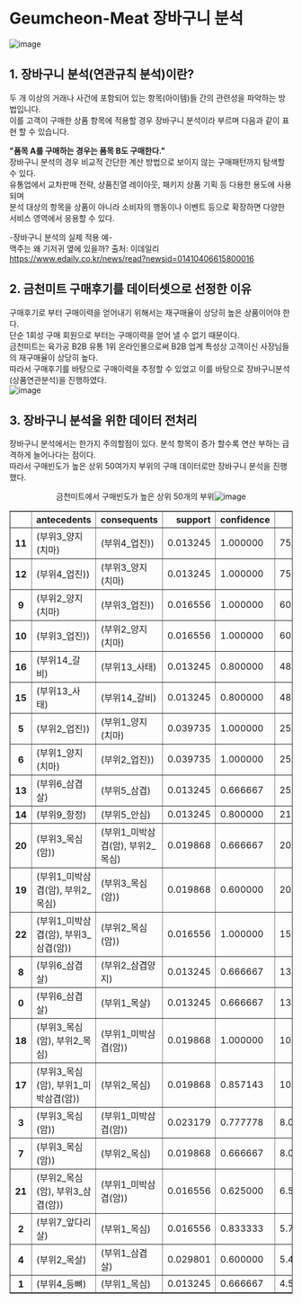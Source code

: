 # Geumcheon-Meat 장바구니 분석
![image](https://user-images.githubusercontent.com/71205453/109490613-cd861b80-7acb-11eb-8ef0-0bbd0bcc5fc5.png)

## 1. 장바구니 분석(연관규칙 분석)이란?
두 개 이상의 거래나 사건에 포함되어 있는 항목(아이템)들 간의 관련성을 파악하는 방법입니다.   
이를 고객이 구매한 상품 항목에 적용할 경우 장바구니 분석이라 부르며 다음과 같이 표현 할 수 있습니다.

**"품목 A를 구매하는 경우는 품목 B도 구매한다."**   
장바구니 분석의 경우 비교적 간단한 계산 방법으로 보이지 않는 구매패턴까지 탐색할 수 있다.   
유통업에서 교차판매 전략, 상품진열 레이아웃, 패키지 상품 기획 등 다용한 용도에 사용되며    
분석 대상의 항목을 상품이 아니라 소비자의 행동이나 이벤트 등으로 확장하면 다양한 서비스 영역에서 응용할 수 있다.

-장바구니 분석의 실제 적용 예-   
맥주는 왜 기저귀 옆에 있을까? 출처: 이데일리   
https://www.edaily.co.kr/news/read?newsid=01410406615800016

## 2. 금천미트 구매후기를 데이터셋으로 선정한 이유

구매후기로 부터 구매이력을 얻어내기 위해서는 재구매율이 상당히 높은 상품이어야 한다.   
단순 1회성 구매 회원으로 부터는 구매이력을 얻어 낼 수 없기 때문이다.   
금천미트는 육가공 B2B 유통 1위 온라인몰으로써 B2B 업계 특성상 고객이신 사장님들의 재구매율이 상당히 높다.   
따라서 구매후기를 바탕으로 구매이력을 추정할 수 있었고 이를 바탕으로 장바구니분석(상품연관분석)을 진행하였다.   
![image](https://user-images.githubusercontent.com/71205453/109499868-c74a6c00-7ad8-11eb-9359-22cc16f9debc.png)


## 3. 장바구니 분석을 위한 데이터 전처리
장바구니 분석에서는 한가지 주의할점이 있다. 분석 항목이 증가 할수록 연산 부하는 급격하게 늘어나다는 점이다.   
따라서 구매빈도가 높은 상위 50여가지 부위의 구매 데이터로만 장바구니 분석을 진행했다.   
<center>금천미트에서 구매빈도가 높은 상위 50개의 부위</
  
![image](https://user-images.githubusercontent.com/71205453/109490889-366d9380-7acc-11eb-8495-595c6f442f4f.png)





<div class="output_subarea output_html rendered_html output_result" dir="auto"><div>
<style scoped="">
</style>
<table border="1" class="dataframe">
  <thead>
    <tr style="text-align: right;">
      <th></th>
      <th>antecedents</th>
      <th>consequents</th>
      <th>support</th>
      <th>confidence</th>
      <th>lift</th>
    </tr>
  </thead>
  <tbody>
    <tr>
      <th>11</th>
      <td>(부위3_양지(치마)</td>
      <td>(부위4_업진))</td>
      <td>0.013245</td>
      <td>1.000000</td>
      <td>75.500000</td>
    </tr>
    <tr>
      <th>12</th>
      <td>(부위4_업진))</td>
      <td>(부위3_양지(치마)</td>
      <td>0.013245</td>
      <td>1.000000</td>
      <td>75.500000</td>
    </tr>
    <tr>
      <th>9</th>
      <td>(부위2_양지(치마)</td>
      <td>(부위3_업진))</td>
      <td>0.016556</td>
      <td>1.000000</td>
      <td>60.400000</td>
    </tr>
    <tr>
      <th>10</th>
      <td>(부위3_업진))</td>
      <td>(부위2_양지(치마)</td>
      <td>0.016556</td>
      <td>1.000000</td>
      <td>60.400000</td>
    </tr>
    <tr>
      <th>16</th>
      <td>(부위14_갈비)</td>
      <td>(부위13_사태)</td>
      <td>0.013245</td>
      <td>0.800000</td>
      <td>48.320000</td>
    </tr>
    <tr>
      <th>15</th>
      <td>(부위13_사태)</td>
      <td>(부위14_갈비)</td>
      <td>0.013245</td>
      <td>0.800000</td>
      <td>48.320000</td>
    </tr>
    <tr>
      <th>5</th>
      <td>(부위2_업진))</td>
      <td>(부위1_양지(치마)</td>
      <td>0.039735</td>
      <td>1.000000</td>
      <td>25.166667</td>
    </tr>
    <tr>
      <th>6</th>
      <td>(부위1_양지(치마)</td>
      <td>(부위2_업진))</td>
      <td>0.039735</td>
      <td>1.000000</td>
      <td>25.166667</td>
    </tr>
    <tr>
      <th>13</th>
      <td>(부위6_삼겹살)</td>
      <td>(부위5_삼겹)</td>
      <td>0.013245</td>
      <td>0.666667</td>
      <td>25.166667</td>
    </tr>
    <tr>
      <th>14</th>
      <td>(부위9_항정)</td>
      <td>(부위5_안심)</td>
      <td>0.013245</td>
      <td>0.800000</td>
      <td>21.963636</td>
    </tr>
    <tr>
      <th>20</th>
      <td>(부위3_목심(암))</td>
      <td>(부위1_미박삼겹(암), 부위2_목심)</td>
      <td>0.019868</td>
      <td>0.666667</td>
      <td>20.133333</td>
    </tr>
    <tr>
      <th>19</th>
      <td>(부위1_미박삼겹(암), 부위2_목심)</td>
      <td>(부위3_목심(암))</td>
      <td>0.019868</td>
      <td>0.600000</td>
      <td>20.133333</td>
    </tr>
    <tr>
      <th>22</th>
      <td>(부위1_미박삼겹(암), 부위3_삼겹(암))</td>
      <td>(부위2_목심(암))</td>
      <td>0.016556</td>
      <td>1.000000</td>
      <td>15.894737</td>
    </tr>
    <tr>
      <th>8</th>
      <td>(부위6_삼겹살)</td>
      <td>(부위2_삼겹양지)</td>
      <td>0.013245</td>
      <td>0.666667</td>
      <td>13.422222</td>
    </tr>
    <tr>
      <th>0</th>
      <td>(부위6_삼겹살)</td>
      <td>(부위1_목살)</td>
      <td>0.013245</td>
      <td>0.666667</td>
      <td>13.422222</td>
    </tr>
    <tr>
      <th>18</th>
      <td>(부위3_목심(암), 부위2_목심)</td>
      <td>(부위1_미박삼겹(암))</td>
      <td>0.019868</td>
      <td>1.000000</td>
      <td>10.413793</td>
    </tr>
    <tr>
      <th>17</th>
      <td>(부위3_목심(암), 부위1_미박삼겹(암))</td>
      <td>(부위2_목심)</td>
      <td>0.019868</td>
      <td>0.857143</td>
      <td>10.354286</td>
    </tr>
    <tr>
      <th>3</th>
      <td>(부위3_목심(암))</td>
      <td>(부위1_미박삼겹(암))</td>
      <td>0.023179</td>
      <td>0.777778</td>
      <td>8.099617</td>
    </tr>
    <tr>
      <th>7</th>
      <td>(부위3_목심(암))</td>
      <td>(부위2_목심)</td>
      <td>0.019868</td>
      <td>0.666667</td>
      <td>8.053333</td>
    </tr>
    <tr>
      <th>21</th>
      <td>(부위2_목심(암), 부위3_삼겹(암))</td>
      <td>(부위1_미박삼겹(암))</td>
      <td>0.016556</td>
      <td>0.625000</td>
      <td>6.508621</td>
    </tr>
    <tr>
      <th>2</th>
      <td>(부위7_앞다리살)</td>
      <td>(부위1_목심)</td>
      <td>0.016556</td>
      <td>0.833333</td>
      <td>5.719697</td>
    </tr>
    <tr>
      <th>4</th>
      <td>(부위2_목살)</td>
      <td>(부위1_삼겹살)</td>
      <td>0.029801</td>
      <td>0.600000</td>
      <td>5.490909</td>
    </tr>
    <tr>
      <th>1</th>
      <td>(부위4_등뼈)</td>
      <td>(부위1_목심)</td>
      <td>0.013245</td>
      <td>0.666667</td>
      <td>4.575758</td>
    </tr>
  </tbody>
</table>
</div></div>
